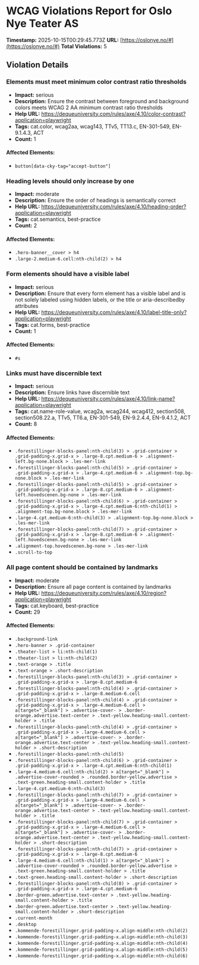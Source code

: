 # WCAG Violations Report for Oslo Nye Teater AS

**Timestamp:** 2025-10-15T00:29:45.773Z
**URL:** [https://oslonye.no/#](https://oslonye.no/#)
**Total Violations:** 5

## Violation Details

### Elements must meet minimum color contrast ratio thresholds

- **Impact:** serious
- **Description:** Ensure the contrast between foreground and background colors meets WCAG 2 AA minimum contrast ratio thresholds
- **Help URL:** https://dequeuniversity.com/rules/axe/4.10/color-contrast?application=playwright
- **Tags:** cat.color, wcag2aa, wcag143, TTv5, TT13.c, EN-301-549, EN-9.1.4.3, ACT
- **Count:** 1

#### Affected Elements:

- `button[data-cky-tag="accept-button"]`

### Heading levels should only increase by one

- **Impact:** moderate
- **Description:** Ensure the order of headings is semantically correct
- **Help URL:** https://dequeuniversity.com/rules/axe/4.10/heading-order?application=playwright
- **Tags:** cat.semantics, best-practice
- **Count:** 2

#### Affected Elements:

- `.hero-banner__cover > h4`
- `.large-2.medium-6.cell:nth-child(2) > h4`

### Form elements should have a visible label

- **Impact:** serious
- **Description:** Ensure that every form element has a visible label and is not solely labeled using hidden labels, or the title or aria-describedby attributes
- **Help URL:** https://dequeuniversity.com/rules/axe/4.10/label-title-only?application=playwright
- **Tags:** cat.forms, best-practice
- **Count:** 1

#### Affected Elements:

- `#s`

### Links must have discernible text

- **Impact:** serious
- **Description:** Ensure links have discernible text
- **Help URL:** https://dequeuniversity.com/rules/axe/4.10/link-name?application=playwright
- **Tags:** cat.name-role-value, wcag2a, wcag244, wcag412, section508, section508.22.a, TTv5, TT6.a, EN-301-549, EN-9.2.4.4, EN-9.4.1.2, ACT
- **Count:** 8

#### Affected Elements:

- `.forestillinger-blocks-panel:nth-child(3) > .grid-container > .grid-padding-x.grid-x > .large-8.cpt.medium-6 > .alignment-left.bg-none.block > .les-mer-link`
- `.forestillinger-blocks-panel:nth-child(5) > .grid-container > .grid-padding-x.grid-x > .large-4.cpt.medium-6 > .alignment-top.bg-none.block > .les-mer-link`
- `.forestillinger-blocks-panel:nth-child(5) > .grid-container > .grid-padding-x.grid-x > .large-8.cpt.medium-6 > .alignment-left.hovedscenen.bg-none > .les-mer-link`
- `.forestillinger-blocks-panel:nth-child(6) > .grid-container > .grid-padding-x.grid-x > .large-4.cpt.medium-6:nth-child(1) > .alignment-top.bg-none.block > .les-mer-link`
- `.large-4.cpt.medium-6:nth-child(3) > .alignment-top.bg-none.block > .les-mer-link`
- `.forestillinger-blocks-panel:nth-child(7) > .grid-container > .grid-padding-x.grid-x > .large-8.cpt.medium-6 > .alignment-left.hovedscenen.bg-none > .les-mer-link`
- `.alignment-top.hovedscenen.bg-none > .les-mer-link`
- `.scroll-to-top`

### All page content should be contained by landmarks

- **Impact:** moderate
- **Description:** Ensure all page content is contained by landmarks
- **Help URL:** https://dequeuniversity.com/rules/axe/4.10/region?application=playwright
- **Tags:** cat.keyboard, best-practice
- **Count:** 29

#### Affected Elements:

- `.background-link`
- `.hero-banner > .grid-container`
- `.theater-list > li:nth-child(1)`
- `.theater-list > li:nth-child(2)`
- `.text-orange > .title`
- `.text-orange > .short-description`
- `.forestillinger-blocks-panel:nth-child(3) > .grid-container > .grid-padding-x.grid-x > .large-8.cpt.medium-6`
- `.forestillinger-blocks-panel:nth-child(4) > .grid-container > .grid-padding-x.grid-x > .large-8.medium-6.cell`
- `.forestillinger-blocks-panel:nth-child(4) > .grid-container > .grid-padding-x.grid-x > .large-4.medium-6.cell > a[target="_blank"] > .advertise-cover- > .border-orange.advertise.text-center > .text-yellow.heading-small.content-holder > .title`
- `.forestillinger-blocks-panel:nth-child(4) > .grid-container > .grid-padding-x.grid-x > .large-4.medium-6.cell > a[target="_blank"] > .advertise-cover- > .border-orange.advertise.text-center > .text-yellow.heading-small.content-holder > .short-description`
- `.forestillinger-blocks-panel:nth-child(5)`
- `.forestillinger-blocks-panel:nth-child(6) > .grid-container > .grid-padding-x.grid-x > .large-4.cpt.medium-6:nth-child(1)`
- `.large-4.medium-6.cell:nth-child(2) > a[target="_blank"] > .advertise-cover-rounded > .rounded.border-yellow.advertise > .text-green.heading-small.content-holder > .title`
- `.large-4.cpt.medium-6:nth-child(3)`
- `.forestillinger-blocks-panel:nth-child(7) > .grid-container > .grid-padding-x.grid-x > .large-4.medium-6.cell > a[target="_blank"] > .advertise-cover- > .border-orange.advertise.text-center > .text-yellow.heading-small.content-holder > .title`
- `.forestillinger-blocks-panel:nth-child(7) > .grid-container > .grid-padding-x.grid-x > .large-4.medium-6.cell > a[target="_blank"] > .advertise-cover- > .border-orange.advertise.text-center > .text-yellow.heading-small.content-holder > .short-description`
- `.forestillinger-blocks-panel:nth-child(7) > .grid-container > .grid-padding-x.grid-x > .large-8.cpt.medium-6`
- `.large-4.medium-6.cell:nth-child(1) > a[target="_blank"] > .advertise-cover-rounded > .rounded.border-yellow.advertise > .text-green.heading-small.content-holder > .title`
- `.text-green.heading-small.content-holder > .short-description`
- `.forestillinger-blocks-panel:nth-child(8) > .grid-container > .grid-padding-x.grid-x > .large-4.cpt.medium-6`
- `.border-green.advertise.text-center > .text-yellow.heading-small.content-holder > .title`
- `.border-green.advertise.text-center > .text-yellow.heading-small.content-holder > .short-description`
- `.current-month`
- `.desktop`
- `.kommende-forestillinger.grid-padding-x.align-middle:nth-child(2)`
- `.kommende-forestillinger.grid-padding-x.align-middle:nth-child(3)`
- `.kommende-forestillinger.grid-padding-x.align-middle:nth-child(4)`
- `.kommende-forestillinger.grid-padding-x.align-middle:nth-child(5)`
- `.kommende-forestillinger.grid-padding-x.align-middle:nth-child(6)`
